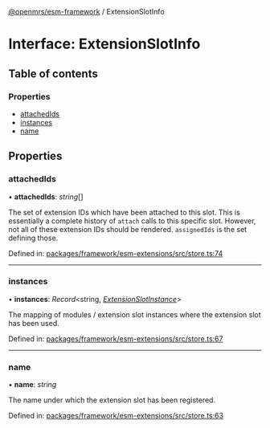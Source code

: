 [@openmrs/esm-framework](../API.md) / ExtensionSlotInfo

# Interface: ExtensionSlotInfo

## Table of contents

### Properties

- [attachedIds](extensionslotinfo.md#attachedids)
- [instances](extensionslotinfo.md#instances)
- [name](extensionslotinfo.md#name)

## Properties

### attachedIds

• **attachedIds**: *string*[]

The set of extension IDs which have been attached to this slot.
This is essentially a complete history of `attach` calls to this specific slot.
However, not all of these extension IDs should be rendered.
`assignedIds` is the set defining those.

Defined in: [packages/framework/esm-extensions/src/store.ts:74](https://github.com/openmrs/openmrs-esm-core/blob/master/packages/framework/esm-extensions/src/store.ts#L74)

___

### instances

• **instances**: *Record*<string, [*ExtensionSlotInstance*](extensionslotinstance.md)\>

The mapping of modules / extension slot instances where the extension slot has been used.

Defined in: [packages/framework/esm-extensions/src/store.ts:67](https://github.com/openmrs/openmrs-esm-core/blob/master/packages/framework/esm-extensions/src/store.ts#L67)

___

### name

• **name**: *string*

The name under which the extension slot has been registered.

Defined in: [packages/framework/esm-extensions/src/store.ts:63](https://github.com/openmrs/openmrs-esm-core/blob/master/packages/framework/esm-extensions/src/store.ts#L63)
